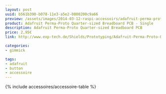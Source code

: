 ```yaml
---
layout: post
uuid: b561b390-b078-11e3-a5e2-0800200c9a66
preview: /assets/images/2014-03-12-raspi-accessoirs/adafruit-perma-proto-pcb.jpg
product: Adafruit Perma-Proto Quarter-sized Breadboard PCB - Single
description: Adafruit Perma-Proto Quarter-sized Breadboard PCB
price: 2,95€
link: http://www.exp-tech.de/Shields/Prototyping/Adafruit-Perma-Proto-Quarter-sized-Breadboard-PCB-Single.html

categories:
- gimmick

tags:
- adafruit
- button
- accessoire
---
```


{% include accessoires/accessoire-table %}